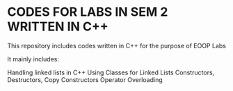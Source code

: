 # CODES FOR LABS IN SEM 2 WRITTEN IN C++

This repository includes codes written in C++ for the purpose of EOOP Labs

It mainly includes: 

Handling linked lists in C++ 
Using Classes for Linked Lists 
Constructors, Destructors, Copy Constructors
Operator Overloading 
